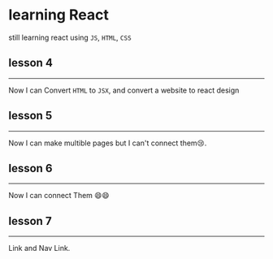 # learning React

still learning react using `JS`, `HTML`, `CSS`

## lesson 4
__________________

Now I can Convert `HTML` to `JSX`,
and convert a website to react design

## lesson 5
__________________
Now I can make multible pages but I can't connect them😢.

## lesson 6
__________________
Now I can connect Them 😄😄

## lesson 7
__________________
Link and Nav Link.